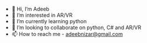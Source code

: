 - 👋 Hi, I’m Adeeb
- 👀 I’m interested in AR/VR
- 🌱 I’m currently learning python
- 💞️ I’m looking to collaborate on python, C# and AR/VR
- 📫 How to reach me - adeebnizar@gmail.com

<!---
adeebnizar/adeebnizar is a ✨ special ✨ repository because its `README.md` (this file) appears on your GitHub profile.
You can click the Preview link to take a look at your changes.
--->
